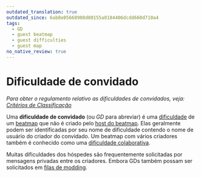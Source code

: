 ```yaml
---
outdated_translation: true
outdated_since: 6ab8e85668908d80155a0184406dcdd660d710a4
tags:
  - GD
  - guest beatmap
  - guest difficulties
  - guest map
no_native_review: true
---
```


# Dificuldade de convidado

*Para obter o regulamento relativo as dificuldades de convidados, veja: [Critérios de Classificação](/wiki/Ranking_Criteria)*

Uma **dificuldade de convidado** (ou *GD* para abreviar) é uma [dificuldade](/wiki/Beatmap/Difficulty) de um [beatmap](/wiki/Beatmap) que não é criado pelo [host do beatmap](/wiki/Beatmap/Beatmap_host). Elas geralmente podem ser identificadas por seu nome de dificuldade contendo o nome de usuário do criador do convidado. Um beatmap com vários criadores também é conhecido como uma [dificuldade colaborativa](/wiki/Beatmap/Beatmap_collaborations).

Muitas dificuldades dos hóspedes são frequentemente solicitadas por mensagens privadas entre os criadores. Embora GDs também possam ser solicitados em [filas de modding](https://osu.ppy.sh/community/forums/60).
